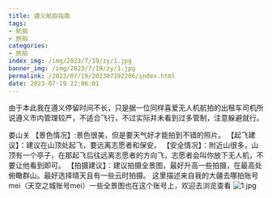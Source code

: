 ```yaml
---
title: 遵义航拍指南
tags: 
- 航拍
- 旅拍
categories: 
- 旅拍
index_img: /img/2023/7/19/zy/1.jpg
banner_img: /img/2023/7/19/zy/1.jpg
permalink: /2023/07/19/202307192206/index.html
date: 2023-07-19 22:06:01
---
```


由于本此我在遵义停留时间不长，只是据一位同样喜爱无人机航拍的出租车司机所说遵义市内管理较严，不适合飞行，不过实际并未看到过多管制，注意躲避就行。

娄山关
【景色情况】:景色很美，但是要天气好才能拍到不错的照片。
【起飞建议】：建议在山顶处起飞，要远离志愿者和保安。
【安全情况】：附近山很多，山顶有一个亭子，在那起飞后往远离志愿者的方向飞，志愿者会叫你放下无人机，不要让他看到即可。
【拍摄建议】：建议拍摄全景图，最好升高一些拍摄，在最高处俯瞰群山。最好选择晴天且有一些云时拍摄。
这里描述来自我的大疆去哪拍账号mei（天空之城账号mei）一些全景图也在这个账号上，欢迎去浏览查看
![1.jpg](/img/2023/7/19/zy/1.jpg)